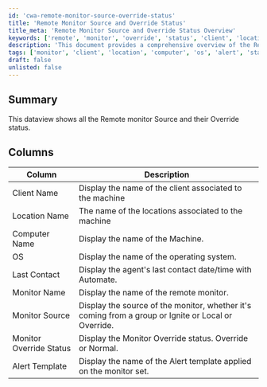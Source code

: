 ```yaml
---
id: 'cwa-remote-monitor-source-override-status'
title: 'Remote Monitor Source and Override Status'
title_meta: 'Remote Monitor Source and Override Status Overview'
keywords: ['remote', 'monitor', 'override', 'status', 'client', 'location', 'computer', 'os', 'alert', 'template']
description: 'This document provides a comprehensive overview of the Remote Monitor Source and their Override status, detailing the various columns that display key information about clients, machines, operating systems, and monitoring configurations.'
tags: ['monitor', 'client', 'location', 'computer', 'os', 'alert', 'status']
draft: false
unlisted: false
---
```

## Summary

This dataview shows all the Remote monitor Source and their Override status.

## Columns

| Column                   | Description                                                                |
|--------------------------|----------------------------------------------------------------------------|
| Client Name              | Display the name of the client associated to the machine                   |
| Location Name            | The name of the locations associated to the machine                        |
| Computer Name            | Display the name of the Machine.                                           |
| OS                       | Display the name of the operating system.                                  |
| Last Contact             | Display the agent's last contact date/time with Automate.                 |
| Monitor Name             | Display the name of the remote monitor.                                    |
| Monitor Source           | Display the source of the monitor, whether it's coming from a group or Ignite or Local or Override. |
| Monitor Override Status   | Display the Monitor Override status. Override or Normal.                  |
| Alert Template           | Display the name of the Alert template applied on the monitor set.        |




